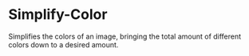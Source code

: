 # Simplify-Color
Simplifies the colors of an image, bringing the total amount of different colors down to a desired amount.
